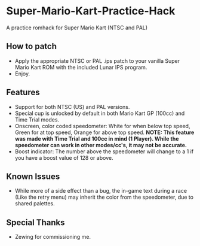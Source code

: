 # Super-Mario-Kart-Practice-Hack
A practice romhack for Super Mario Kart (NTSC and PAL)


## How to patch

- Apply the appropriate NTSC or PAL .ips patch to your vanilla Super Mario Kart ROM with the included Lunar IPS program. 
- Enjoy.

## Features

- Support for both NTSC (US) and PAL versions.
- Special cup is unlocked by default in both Mario Kart GP (100cc) and Time Trial modes.
- Onscreen, color coded speedometer: White for when below top speed, Green for at top speed, Orange for above top speed. **NOTE: This feature was made with Time Trial and 100cc in mind (1 Player). While the speedometer can work in other modes/cc's, it may not be accurate.**
- Boost indicator:  The number above the speedometer will change to a 1 if you have a boost value of 128 or above.

## Known Issues

- While more of a side effect than a bug, the in-game text during a race (Like the retry menu) may inherit the color from the speedometer, due to shared palettes.

## Special Thanks

- Zewing for commissioning me.
